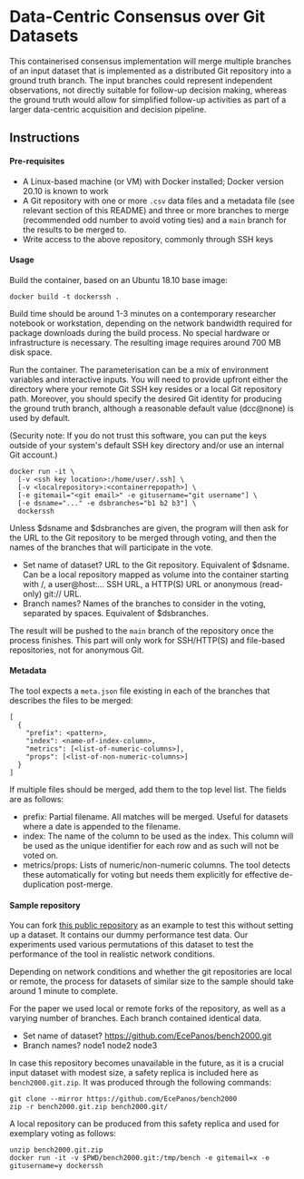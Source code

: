 # Data-Centric Consensus over Git Datasets #

This containerised consensus implementation will merge multiple branches of an input dataset that is implemented as a distributed Git repository into a ground truth branch. The input branches could represent independent observations, not directly suitable for follow-up decision making, whereas the ground truth would allow for simplified follow-up activities as part of a larger data-centric acquisition and decision pipeline.

## Instructions ##

#### Pre-requisites ####

- A Linux-based machine (or VM) with Docker installed; Docker version 20.10 is known to work
- A Git repository with one or more `.csv` data files and a metadata file (see relevant section of this README) and three or more branches to merge (recommended odd number to avoid voting ties) and a `main` branch for the results to be merged to.
- Write access to the above repository, commonly through SSH keys

#### Usage ####

Build the container, based on an Ubuntu 18.10 base image:

```
docker build -t dockerssh .
```

Build time should be around 1-3 minutes on a contemporary researcher notebook or workstation, depending on the network bandwidth required for package downloads during the build process. No special hardware or infrastructure is necessary. The resulting image requires around 700 MB disk space.

Run the container. The parameterisation can be a mix of environment variables and interactive inputs. You will need to provide upfront either the directory where your remote Git SSH key resides or a local Git repository path. Moreover, you should specify the desired Git identity for producing the ground truth branch, although a reasonable default value (dcc@none) is used by default.

(Security note: If you do not trust this software, you can put the keys outside of your system's default SSH key directory and/or use an internal Git account.)

```
docker run -it \
  [-v <ssh key location>:/home/user/.ssh] \
  [-v <localrepository>:<containerrepopath>] \
  [-e gitemail="<git email>" -e gitusername="git username"] \
  [-e dsname="..." -e dsbranches="b1 b2 b3"] \
  dockerssh
```

Unless $dsname and $dsbranches are given, the program will then ask for the URL to the Git repository to be merged through voting, and then the names of the branches that will participate in the vote.

* Set name of dataset? URL to the Git repository. Equivalent of $dsname. Can be a local repository mapped as volume into the container starting with /, a user@host:... SSH URL, a HTTP(S) URL or anonymous (read-only) git:// URL.
* Branch names? Names of the branches to consider in the voting, separated by spaces. Equivalent of $dsbranches.

The result will be pushed to the `main` branch of the repository once the process finishes. This part will only work for SSH/HTTP(S) and file-based repositories, not for anonymous Git.

#### Metadata ####

The tool expects a `meta.json` file existing in each of the branches that describes the files to be merged:

```
[
  {
    "prefix": <pattern>,
    "index": <name-of-index-column>,
    "metrics": [<list-of-numeric-columns>],
    "props": [<list-of-non-numeric-columns>]
  }
]
```
If multiple files should be merged, add them to the top level list. The fields are as follows:

- prefix: Partial filename. All matches will be merged. Useful for datasets where a date is appended to the filename.
- index: The name of the column to be used as the index. This column will be used as the unique identifier for each row and as such will not be voted on.
- metrics/props: Lists of numeric/non-numeric columns. The tool detects these automatically for voting but needs them explicitly for effective de-duplication post-merge.

#### Sample repository ####

You can fork [this public repository](https://github.com/EcePanos/bench2000) as an example to test this without setting up a dataset. It contains our dummy performance test data. Our experiments used various permutations of this dataset to test the performance of the tool in realistic network conditions.

Depending on network conditions and whether the git repositories are local or remote, the process for datasets of similar size to the sample should take around 1 minute to complete.

For the paper we used local or remote forks of the repository, as well as a varying number of branches. Each branch contained identical data.

* Set name of dataset? https://github.com/EcePanos/bench2000.git
* Branch names? node1 node2 node3

In case this repository becomes unavailable in the future, as it is a crucial input dataset with modest size, a safety replica is included here as `bench2000.git.zip`. It was produced through the following commands:

```
git clone --mirror https://github.com/EcePanos/bench2000
zip -r bench2000.git.zip bench2000.git/
```

A local repository can be produced from this safety replica and used for exemplary voting as follows:

```
unzip bench2000.git.zip
docker run -it -v $PWD/bench2000.git:/tmp/bench -e gitemail=x -e gitusername=y dockerssh
```
